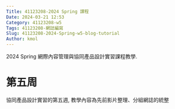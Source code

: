 ```yaml
---
Title: 41123208-2024 Spring 課程
Date: 2024-03-21 12:53
Category: 41123208-w5
Tags: 41123208-網誌編寫
Slug: 41123208-2024-Spring-w5-blog-tutorial
Author: kmol
---
```


2024 Spring 網際內容管理與協同產品設計實習課程教學.

<!-- PELICAN_END_SUMMARY -->

# 第五周
協同產品設計實習的第五週, 教學內容為先前影片整理、分組網誌的統整